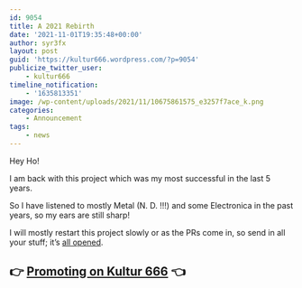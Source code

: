```yaml
---
id: 9054
title: A 2021 Rebirth
date: '2021-11-01T19:35:48+00:00'
author: syr3fx
layout: post
guid: 'https://kultur666.wordpress.com/?p=9054'
publicize_twitter_user:
    - kultur666
timeline_notification:
    - '1635813351'
image: /wp-content/uploads/2021/11/10675861575_e3257f7ace_k.png
categories:
    - Announcement
tags:
    - news
---
```


Hey Ho!

I am back with this project which was my most successful in the last 5 years.

So I have listened to mostly Metal (N. D. !!!) and some Electronica in the past years, so my ears are still sharp!

I will mostly restart this project slowly or as the PRs come in, so send in all your stuff; it’s [all opened](https://kultur666.wordpress.com/kontakt/).

## 👉 [Promoting on Kultur 666](https://kultur666.wordpress.com/how-to-promote-on-kultur-666/) 👈